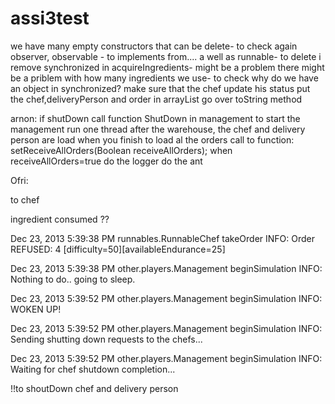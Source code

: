 assi3test
=========

we have many empty constructors that can be delete- to check again
observer, observable - to implements from.... a well as runnable- to delete
i remove synchronized in acquireIngredients- might be a problem
there might be a priblem with how many ingredients we use- to check
why do we have an object in synchronized?
make sure that the chef update his status
put the chef,deliveryPerson and order in arrayList
go over toString method

arnon:
 if shutDown call function ShutDown in management
 to start the management run one thread after the warehouse, the chef and delivery person are load
 when you finish to load al the orders call to function: setReceiveAllOrders(Boolean receiveAllOrders); when receiveAllOrders=true
 do the logger
 do the ant
 
 
 Ofri:
 

to chef 

ingredient consumed ??

Dec 23, 2013 5:39:38 PM runnables.RunnableChef takeOrder
INFO: Order REFUSED: 4 [difficulty=50][availableEndurance=25]

Dec 23, 2013 5:39:38 PM other.players.Management beginSimulation
INFO:  Nothing to do.. going to sleep. 

Dec 23, 2013 5:39:52 PM other.players.Management beginSimulation
INFO:  WOKEN UP!

Dec 23, 2013 5:39:52 PM other.players.Management beginSimulation
INFO: Sending shutting down requests to the chefs...

Dec 23, 2013 5:39:52 PM other.players.Management beginSimulation
INFO: Waiting for chef shutdown completion...

!!to shoutDown chef and delivery person